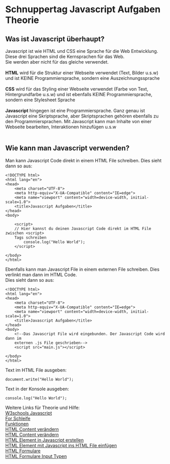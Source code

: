 <h1>Schnuppertag Javascript Aufgaben Theorie</h1>

<h2>Was ist Javascript überhaupt?</h2>
Javascript ist wie HTML und CSS eine Sprache für die Web Entwicklung. Diese drei Sprachen sind die Kernsprachen für das Web.<br>
Sie werden aber nicht für das gleiche verwendet.<br><br>
<b>HTML</b> wird für die Struktur einer Webseite verwendet (Text, Bilder u.s.w) und ist KEINE Programmiersprache, sondern eine Auszeichnungssprache <br><br>
<b>CSS</b> wird für das Styling einer Webseite verwendet (Farbe von Text, Hintergrundfarbe u.s.w) und ist ebenfalls KEINE Programmiersprache, sondern eine Stylesheet Sprache <br><br>
<b>Javascript</b> hingegen ist eine Programmiersprache. Ganz genau ist Javascript eine Skriptsprache, aber Skriptsprachen gehören ebenfalls zu den Programmiersprachen.
Mit Javascript kann man Inhalte von einer Webseite bearbeiten, Interaktionen hinzufügen u.s.w
<br><br>
<h2>Wie kann man Javascript verwenden?</h2>
Man kann Javascript Code direkt in einem HTML File schreiben.
Dies sieht dann so aus:

```
<!DOCTYPE html>
<html lang="en">
<head>
    <meta charset="UTF-8">
    <meta http-equiv="X-UA-Compatible" content="IE=edge">
    <meta name="viewport" content="width=device-width, initial-scale=1.0">
    <title>Javascript Aufgaben</title>
</head>
<body>

    <script>
    // Hier kannst du deinen Javascript Code direkt im HTML File zwischen <script>
    Tags schreiben
        console.log("Hello World");
    </script>

</body>
</html>
````

Ebenfalls kann man Javascript File in einem externen File schreiben. Dies verlinkt man dann im HTML Code. <br>Dies sieht dann so aus:
```
<!DOCTYPE html>
<html lang="en">
<head>
    <meta charset="UTF-8">
    <meta http-equiv="X-UA-Compatible" content="IE=edge">
    <meta name="viewport" content="width=device-width, initial-scale=1.0">
    <title>Javascript Aufgaben</title>
</head>
<body>
    <!--Das Javascript File wird eingebunden. Der Javascript Code wird dann im 
    externen .js File geschrieben-->
    <script src="main.js"></script>

</body>
</html>
```

Text im HTML File ausgeben: 
```
document.write("Hello World");
```
Text in der Konsole ausgeben:
```
console.log("Hello World");
```
Weitere Links für Theorie und Hilfe:<br>
<a href="https://www.w3schools.com/js/default.asp">W3schools Javascript</a><br>
<a href="https://www.w3schools.com/js/js_loop_for.asp">For Schleife</a><br>
<a href="https://www.w3schools.com/js/js_functions.asp">Funktionen</a><br>
<a href="https://www.w3schools.com/js/js_intro.asp">HTML Content verändern</a><br>
<a href="https://www.w3schools.com/jsref/met_document_queryselector.asp">HTML Content verändern</a><br>
<a href="https://www.w3schools.com/jsref/met_document_createelement.asp">HTML Element in Javascript erstellen</a><br>
<a href="https://www.w3schools.com/jsref/met_node_appendchild.asp">HTML Element mit Javascript ins HTML File einfügen</a><br>
<a href="https://www.w3schools.com/html/html_forms.asp">HTML Formulare</a><br>
<a href="https://www.w3schools.com/html/html_form_input_types.asp">HTML Formulare Input Typen</a>